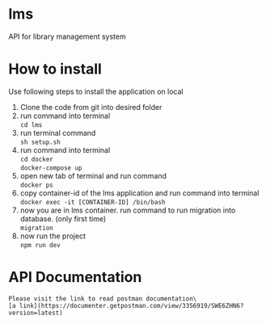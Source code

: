 # lms
API for library management system

# How to install
Use following steps to install the application on local
1. Clone the code from git into desired folder
2. run command into terminal\
    ```cd lms```
3. run terminal command\
    ```sh setup.sh```
4. run command into terminal\
    ```cd docker```\
    ```docker-compose up```
5. open new tab of terminal and run command\
    ```docker ps```
6. copy container-id of the lms application and run command into terminal\
    ```docker exec -it [CONTAINER-ID] /bin/bash```
7. now you are in lms container. run command to run migration into database. (only first time)\
    ```migration```
8. now run the project\
    ```npm run dev```

# API Documentation
    Please visit the link to read postman documentation\
    [a link](https://documenter.getpostman.com/view/3356919/SWE6ZHN6?version=latest)